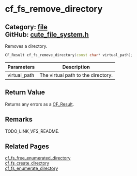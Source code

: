 [](../header.md ':include')

# cf_fs_remove_directory

Category: [file](https://github.com/RandyGaul/cute_framework/blob/master/docs/api_reference?id=file)  
GitHub: [cute_file_system.h](https://github.com/RandyGaul/cute_framework/blob/master/include/cute_file_system.h)  
---

Removes a directory.

```cpp
CF_Result cf_fs_remove_directory(const char* virtual_path);
```

Parameters | Description
--- | ---
virtual_path | The virtual path to the directory.

## Return Value

Returns any errors as a [CF_Result](https://github.com/RandyGaul/cute_framework/blob/master/docs/utility/cf_result.md).

## Remarks

TODO_LINK_VFS_README.

## Related Pages

[cf_fs_free_enumerated_directory](https://github.com/RandyGaul/cute_framework/blob/master/docs/file/cf_fs_free_enumerated_directory.md)  
[cf_fs_create_directory](https://github.com/RandyGaul/cute_framework/blob/master/docs/file/cf_fs_create_directory.md)  
[cf_fs_enumerate_directory](https://github.com/RandyGaul/cute_framework/blob/master/docs/file/cf_fs_enumerate_directory.md)  
